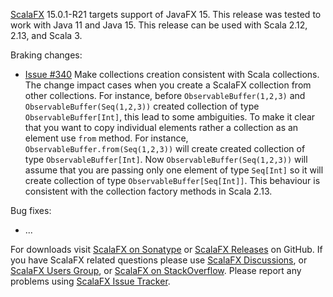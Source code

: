 [ScalaFX][1] 15.0.1-R21 targets support of JavaFX 15. This release was tested to work with Java 11 and Java 15. This
release can be used with Scala 2.12, 2.13, and Scala 3.

Braking changes:

* [Issue #340][340] Make collections creation consistent with Scala collections. The change impact cases when you create
  a ScalaFX collection from other collections. For instance, before `ObservableBuffer(1,2,3)`
  and `ObservableBuffer(Seq(1,2,3))` created collection of type `ObservableBuffer[Int]`, this lead to some ambiguities.
  To make it clear that you want to copy individual elements rather a collection as an element use `from` method. For
  instance, `ObservableBuffer.from(Seq(1,2,3))` will create created collection of type `ObservableBuffer[Int]`.
  Now `ObservableBuffer(Seq(1,2,3))` will assume that you are passing only one element of type `Seq[Int]` so it will
  create collection of type `ObservableBuffer[Seq[Int]]`. This behaviour is consistent with the collection factory
  methods in Scala 2.13.

Bug fixes:

* ...

For downloads visit [ScalaFX on Sonatype][2] or [ScalaFX Releases][3] on GitHub. If you have ScalaFX related questions
please use [ScalaFX Discussions][6], or [ScalaFX Users Group][5], or [ScalaFX on StackOverflow][7]. Please report any
problems using [ScalaFX Issue Tracker][4].


<!-- Links -->

[1]: http://scalafx.org

[2]: http://search.maven.org/#search&#124;ga&#124;1&#124;scalafx

[3]: https://github.com/scalafx/scalafx/releases

[4]: https://github.com/scalafx/scalafx/issues

[5]: https://groups.google.com/forum/#!forum/scalafx-users

[6]: https://github.com/scalafx/scalafx/discussions

[7]: https://stackoverflow.com/questions/tagged/scalafx

[340]: https://github.com/scalafx/scalafx/issues/340
